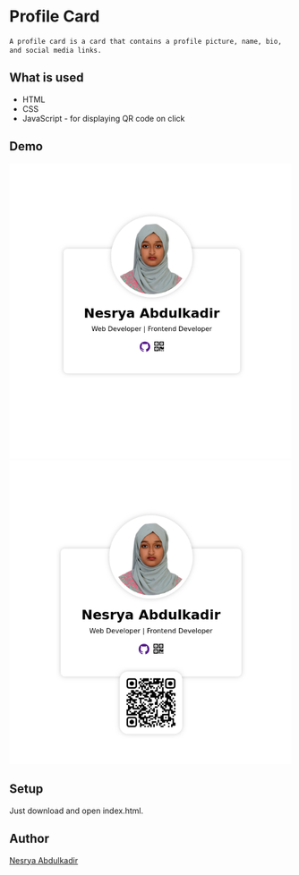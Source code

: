 # Profile Card

    A profile card is a card that contains a profile picture, name, bio, and social media links.

## What is used

- HTML
- CSS
- JavaScript - for displaying QR code on click

## Demo

![Screenshot](/assets/screenshot1.png)
![Screenshot](/assets/screenshot2.png)

## Setup

Just download and open index.html.

## Author

[Nesrya Abdulkadir](https://github.com/NesryaAbdulkadir)
